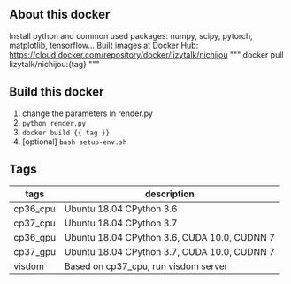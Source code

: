 ## About this docker
Install python and common used packages: numpy, scipy, pytorch, matplotlib, tensorflow...
Built images at Docker Hub: https://cloud.docker.com/repository/docker/lizytalk/nichijou
"""
docker pull lizytalk/nichijou:{tag}
"""
## Build this docker
1. change the parameters in render.py
2. `python render.py`
3. `docker build {{ tag }}`
4. [optional] `bash setup-env.sh`
## Tags
|tags|description|
|---|---|
|cp36_cpu|Ubuntu 18.04 CPython 3.6|
|cp37_cpu|Ubuntu 18.04 CPython 3.7|
|cp36_gpu|Ubuntu 18.04 CPython 3.6, CUDA 10.0, CUDNN 7|
|cp37_gpu|Ubuntu 18.04 CPython 3.7, CUDA 10.0, CUDNN 7|
|visdom|Based on cp37_cpu, run visdom server|
